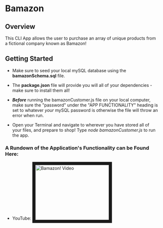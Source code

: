 # Bamazon

## Overview

This CLI App allows the user to purchase an array of unique products from a fictional company known as Bamazon! 

## Getting Started

* Make sure to seed your local mySQL database using the **bamazonSchema.sql** file.

* The **package.json** file will provide you will all of your dependencies - make sure to install them all!

* _**Before**_ running the bamazonCustomer.js file on your local computer, make sure the "password" under the "APP FUNCTIONALITY" heading is set to whatever *your* mySQL password is otherwise the file will throw an error when run.

* Open your Terminal and navigate to wherever you have stored all of your files, and prepare to shop! Type *node bamazonCustomer.js* to run the app.

### A Rundown of the Application's Functionality can be Found Here:

* YouTube: <a href="http://www.youtube.com/watch?feature=player_embedded&v=j1BwZ4il2Vc
" target="_blank"><img src="http://img.youtube.com/vi/j1BwZ4il2Vc/0.jpg" 
alt="Bamazon! Video" width="240" height="180" border="10" /></a>
